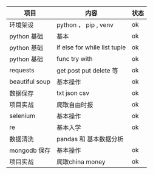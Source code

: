 | 项目 | 内容 | 状态 | 
| --- | --- | -- |
| 环境架设 | python ， pip , venv | ok
| python 基础 | 基本 | ok 
| python 基础 | if else for while list tuple | ok
| python 基础 | func try with | ok
| requests | get post put delete 等 | ok
| beautiful soup | 基本操作 | ok
| 数据保存 |  txt json csv| ok
| 项目实战 | 爬取自由时报 | ok
| selenium | 基本操作 | ok
| re | 基本入学 | ok
| 数据清洗 | pandas 和 基本数据分析 |
|  mongodb 保存 | 基本操作 | ok
| 项目实战 | 爬取china money | ok


